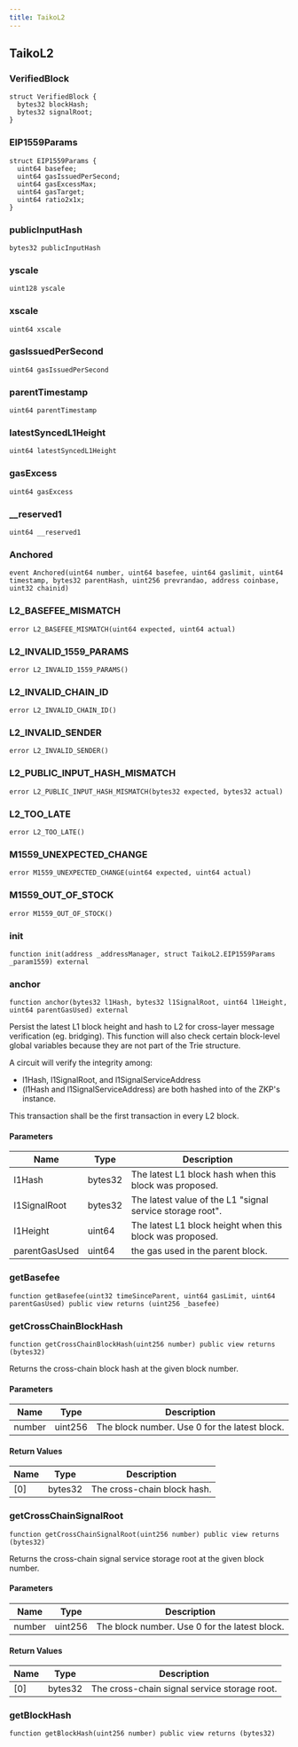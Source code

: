 ```yaml
---
title: TaikoL2
---
```


## TaikoL2

### VerifiedBlock

```solidity
struct VerifiedBlock {
  bytes32 blockHash;
  bytes32 signalRoot;
}
```

### EIP1559Params

```solidity
struct EIP1559Params {
  uint64 basefee;
  uint64 gasIssuedPerSecond;
  uint64 gasExcessMax;
  uint64 gasTarget;
  uint64 ratio2x1x;
}
```

### publicInputHash

```solidity
bytes32 publicInputHash
```

### yscale

```solidity
uint128 yscale
```

### xscale

```solidity
uint64 xscale
```

### gasIssuedPerSecond

```solidity
uint64 gasIssuedPerSecond
```

### parentTimestamp

```solidity
uint64 parentTimestamp
```

### latestSyncedL1Height

```solidity
uint64 latestSyncedL1Height
```

### gasExcess

```solidity
uint64 gasExcess
```

### \_\_reserved1

```solidity
uint64 __reserved1
```

### Anchored

```solidity
event Anchored(uint64 number, uint64 basefee, uint64 gaslimit, uint64 timestamp, bytes32 parentHash, uint256 prevrandao, address coinbase, uint32 chainid)
```

### L2_BASEFEE_MISMATCH

```solidity
error L2_BASEFEE_MISMATCH(uint64 expected, uint64 actual)
```

### L2_INVALID_1559_PARAMS

```solidity
error L2_INVALID_1559_PARAMS()
```

### L2_INVALID_CHAIN_ID

```solidity
error L2_INVALID_CHAIN_ID()
```

### L2_INVALID_SENDER

```solidity
error L2_INVALID_SENDER()
```

### L2_PUBLIC_INPUT_HASH_MISMATCH

```solidity
error L2_PUBLIC_INPUT_HASH_MISMATCH(bytes32 expected, bytes32 actual)
```

### L2_TOO_LATE

```solidity
error L2_TOO_LATE()
```

### M1559_UNEXPECTED_CHANGE

```solidity
error M1559_UNEXPECTED_CHANGE(uint64 expected, uint64 actual)
```

### M1559_OUT_OF_STOCK

```solidity
error M1559_OUT_OF_STOCK()
```

### init

```solidity
function init(address _addressManager, struct TaikoL2.EIP1559Params _param1559) external
```

### anchor

```solidity
function anchor(bytes32 l1Hash, bytes32 l1SignalRoot, uint64 l1Height, uint64 parentGasUsed) external
```

Persist the latest L1 block height and hash to L2 for cross-layer
message verification (eg. bridging). This function will also check
certain block-level global variables because they are not part of the
Trie structure.

A circuit will verify the integrity among:

- l1Hash, l1SignalRoot, and l1SignalServiceAddress
- (l1Hash and l1SignalServiceAddress) are both hashed into of the
  ZKP's instance.

This transaction shall be the first transaction in every L2 block.

#### Parameters

| Name          | Type    | Description                                               |
| ------------- | ------- | --------------------------------------------------------- |
| l1Hash        | bytes32 | The latest L1 block hash when this block was proposed.    |
| l1SignalRoot  | bytes32 | The latest value of the L1 "signal service storage root". |
| l1Height      | uint64  | The latest L1 block height when this block was proposed.  |
| parentGasUsed | uint64  | the gas used in the parent block.                         |

### getBasefee

```solidity
function getBasefee(uint32 timeSinceParent, uint64 gasLimit, uint64 parentGasUsed) public view returns (uint256 _basefee)
```

### getCrossChainBlockHash

```solidity
function getCrossChainBlockHash(uint256 number) public view returns (bytes32)
```

Returns the cross-chain block hash at the given block number.

#### Parameters

| Name   | Type    | Description                                   |
| ------ | ------- | --------------------------------------------- |
| number | uint256 | The block number. Use 0 for the latest block. |

#### Return Values

| Name | Type    | Description                 |
| ---- | ------- | --------------------------- |
| [0]  | bytes32 | The cross-chain block hash. |

### getCrossChainSignalRoot

```solidity
function getCrossChainSignalRoot(uint256 number) public view returns (bytes32)
```

Returns the cross-chain signal service storage root at the given
block number.

#### Parameters

| Name   | Type    | Description                                   |
| ------ | ------- | --------------------------------------------- |
| number | uint256 | The block number. Use 0 for the latest block. |

#### Return Values

| Name | Type    | Description                                  |
| ---- | ------- | -------------------------------------------- |
| [0]  | bytes32 | The cross-chain signal service storage root. |

### getBlockHash

```solidity
function getBlockHash(uint256 number) public view returns (bytes32)
```
